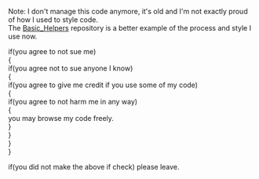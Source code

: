 Note: I don't manage this code anymore, it's old and I'm not exactly proud of how I used to style code.  
The [Basic_Helpers](https://github.com/Theta-Z/Basic_Helpers) repository is a better example of the process and style I use now.

if(you agree to not sue me)  
{  
  if(you agree not to sue anyone I know)  
  {  
    if(you agree to give me credit if you use some of my code)  
    {  
      if(you agree to not harm me in any way)  
      {  
        you may browse my code freely.  
      }  
    }  
  }  
}  

if(you did not make the above if check) please leave.
